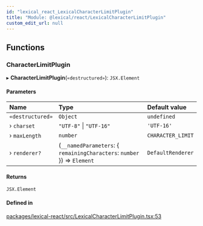 ```yaml
---
id: "lexical_react_LexicalCharacterLimitPlugin"
title: "Module: @lexical/react/LexicalCharacterLimitPlugin"
custom_edit_url: null
---
```


## Functions

### CharacterLimitPlugin

▸ **CharacterLimitPlugin**(`«destructured»`): `JSX.Element`

#### Parameters

| Name | Type | Default value |
| :------ | :------ | :------ |
| `«destructured»` | `Object` | `undefined` |
| › `charset` | ``"UTF-8"`` \| ``"UTF-16"`` | `'UTF-16'` |
| › `maxLength` | `number` | `CHARACTER_LIMIT` |
| › `renderer?` | (`__namedParameters`: \{ `remainingCharacters`: `number`  }) => `Element` | `DefaultRenderer` |

#### Returns

`JSX.Element`

#### Defined in

[packages/lexical-react/src/LexicalCharacterLimitPlugin.tsx:53](https://github.com/facebook/lexical/tree/main/packages/lexical-react/src/LexicalCharacterLimitPlugin.tsx#L53)
